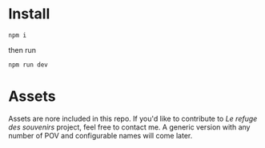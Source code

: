 # Install

    npm i

then run

    npm run dev

# Assets
Assets are nore included in this repo. If you'd like to contribute to *Le refuge des souvenirs* project, feel free to contact me.
A generic version with any number of POV and configurable names will come later.
